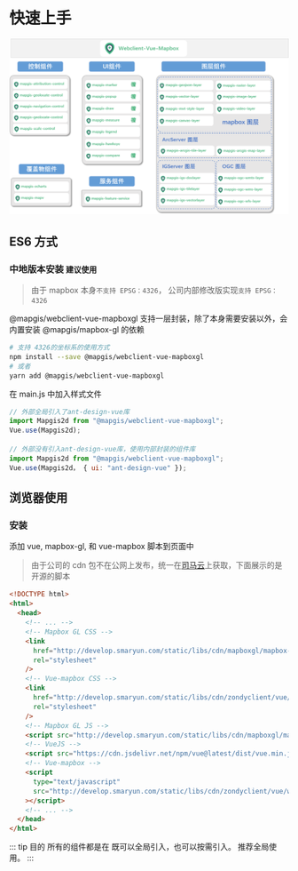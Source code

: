 # 快速上手

![核心框架](../images/framework/webclient-vue-mapboxgl.png)

## ES6 方式

### 中地版本安装 `建议使用`

> 由于 mapbox 本身`不支持 EPSG：4326`， 公司内部修改版实现`支持 EPSG：4326`

@mapgis/webclient-vue-mapboxgl 支持一层封装，除了本身需要安装以外，会内置安装 @mapgis/mapbox-gl 的依赖

```bash
# 支持 4326的坐标系的使用方式
npm install --save @mapgis/webclient-vue-mapboxgl
# 或者
yarn add @mapgis/webclient-vue-mapboxgl
```

在 main.js 中加入样式文件

```js
// 外部全局引入了ant-design-vue库
import Mapgis2d from "@mapgis/webclient-vue-mapboxgl";
Vue.use(Mapgis2d);

// 外部没有引入ant-design-vue库，使用内部封装的组件库
import Mapgis2d from "@mapgis/webclient-vue-mapboxgl";
Vue.use(Mapgis2d， { ui: "ant-design-vue" });
```

## 浏览器使用

### 安装

添加 vue, mapbox-gl, 和 vue-mapbox 脚本到页面中

> 由于公司的 cdn 包不在公网上发布，统一在[司马云](http://www.smaryun.com)上获取，下面展示的是开源的脚本

```html
<!DOCTYPE html>
<html>
  <head>
    <!-- ... -->
    <!-- Mapbox GL CSS -->
    <link
      href="http://develop.smaryun.com/static/libs/cdn/mapboxgl/mapbox-gl.css"
      rel="stylesheet"
    />
    <!-- Vue-mapbox CSS -->
    <link
      href="http://develop.smaryun.com/static/libs/cdn/zondyclient/vue/webclient-vue-mapboxgl.css"
      rel="stylesheet"
    />
    <!-- Mapbox GL JS -->
    <script src="http://develop.smaryun.com/static/libs/cdn/mapboxgl/mapbox-gl.js"></script>
    <!-- VueJS -->
    <script src="https://cdn.jsdelivr.net/npm/vue@latest/dist/vue.min.js"></script>
    <!-- Vue-mapbox -->
    <script
      type="text/javascript"
      src="http://develop.smaryun.com/static/libs/cdn/zondyclient/vue/webclient-vue-mapboxgl.umd.min.js"
    ></script>
    <!-- ... -->
  </head>
</html>
```

::: tip 目的
所有的组件都是在 既可以全局引入，也可以按需引入。 推荐全局使用。
:::
